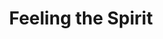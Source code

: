 ---
artist: 'The Transcendence Orchestra'
title: 'Feeling the Spirit'
apple_link: 'https://music.apple.com/us/album/feeling-the-spirit/1515758826'
link: 'https://www.dropbox.com/s/kar8s0c1v9ms0x5/TTO.zip?dl=1'
content: ""
new_image: ../assets/FFWD/TTO.jpg
published_date: '2020-06-08T22:09:15.000Z'
---